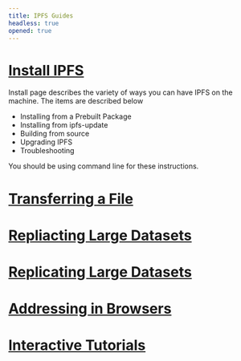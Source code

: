 ```yaml
---
title: IPFS Guides
headless: true
opened: true
---
```


# [Install IPFS](https://docs.ipfs.io/guides/install/)

Install page describes the variety of ways you can have IPFS on the machine.
The items are described below

- Installing from a Prebuilt Package
- Installing from ipfs-update
- Building from source
- Upgrading IPFS
- Troubleshooting

You should be using command line for these instructions.

# [Transferring a File](https://github.com/ipfs/go-ipfs/blob/master/docs/file-transfer.md)

# [Repliacting Large Datasets](https://github.com/ipfs/archives/tree/master/tutorials/replicating-large-datasets)

# [Replicating Large Datasets](https://github.com/ipfs/archives/tree/master/tutorials/replicating-large-datasets)

# [Addressing in Browsers](https://github.com/ipfs/in-web-browsers/blob/master/ADDRESSING.md)

# [Interactive Tutorials](https://proto.school/#/tutorials)
